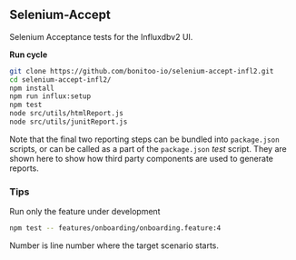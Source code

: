## Selenium-Accept

Selenium Acceptance tests for the Influxdbv2 UI.  

**Run cycle**

```bash
git clone https://github.com/bonitoo-io/selenium-accept-infl2.git
cd selenium-accept-infl2/
npm install
npm run influx:setup
npm test
node src/utils/htmlReport.js
node src/utils/junitReport.js
```

Note that the final two reporting steps can be bundled into `package.json` scripts, or can be called as a part of the `package.json` *test* script.  They are shown here to show how third party components are used to generate reports.


### Tips

Run only the feature under development

```bash
npm test -- features/onboarding/onboarding.feature:4
```

Number is line number where the target scenario starts.
